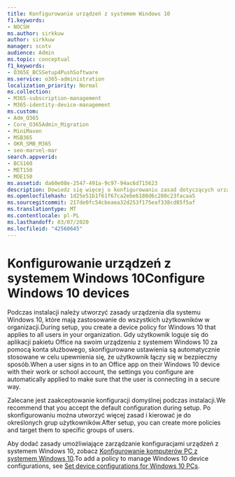 ```yaml
---
title: Konfigurowanie urządzeń z systemem Windows 10
f1.keywords:
- NOCSH
ms.author: sirkkuw
author: sirkkuw
manager: scotv
audience: Admin
ms.topic: conceptual
f1_keywords:
- O365E_BCSSetup4PushSoftware
ms.service: o365-administration
localization_priority: Normal
ms.collection:
- M365-subscription-management
- M365-identity-device-management
ms.custom:
- Adm_O365
- Core_O365Admin_Migration
- MiniMaven
- MSB365
- OKR_SMB_M365
- seo-marvel-mar
search.appverid:
- BCS160
- MET150
- MOE150
ms.assetid: da60e08e-2547-491a-9c97-94ac6d715623
description: Dowiedz się więcej o konfigurowaniu zasad dotyczących urządzeń dla systemu Windows 10, które mają zastosowanie do wszystkich użytkowników w organizacji, zapewniając bezpieczne połączenie.
ms.openlocfilehash: 1d25e51b1f61f67ca2ebe6180d6c280c23facaa5
ms.sourcegitcommit: 217de0fc54cbeaea32d253f175eaf338cd85f5af
ms.translationtype: MT
ms.contentlocale: pl-PL
ms.lasthandoff: 03/07/2020
ms.locfileid: "42560645"
---
```

# <a name="configure-windows-10-devices"></a><span data-ttu-id="fa7c0-103">Konfigurowanie urządzeń z systemem Windows 10</span><span class="sxs-lookup"><span data-stu-id="fa7c0-103">Configure Windows 10 devices</span></span>

<span data-ttu-id="fa7c0-104">Podczas instalacji należy utworzyć zasady urządzenia dla systemu Windows 10, które mają zastosowanie do wszystkich użytkowników w organizacji.</span><span class="sxs-lookup"><span data-stu-id="fa7c0-104">During setup, you create a device policy for Windows 10 that applies to all users in your organization.</span></span> <span data-ttu-id="fa7c0-105">Gdy użytkownik loguje się do aplikacji pakietu Office na swoim urządzeniu z systemem Windows 10 za pomocą konta służbowego, skonfigurowane ustawienia są automatycznie stosowane w celu upewnienia się, że użytkownik łączy się w bezpieczny sposób.</span><span class="sxs-lookup"><span data-stu-id="fa7c0-105">When a user signs in to an Office app on their Windows 10 device with their work or school account, the settings you configure are automatically applied to make sure that the user is connecting in a secure way.</span></span>
  
<span data-ttu-id="fa7c0-106">Zalecane jest zaakceptowanie konfiguracji domyślnej podczas instalacji.</span><span class="sxs-lookup"><span data-stu-id="fa7c0-106">We recommend that you accept the default configuration during setup.</span></span> <span data-ttu-id="fa7c0-107">Po skonfigurowaniu można utworzyć więcej zasad i kierować je do określonych grup użytkowników.</span><span class="sxs-lookup"><span data-stu-id="fa7c0-107">After setup, you can create more policies and target them to specific groups of users.</span></span>
  
<span data-ttu-id="fa7c0-108">Aby dodać zasady umożliwiające zarządzanie konfiguracjami urządzeń z systemem Windows 10, zobacz [Konfigurowanie komputerów PC z systemem Windows 10](protection-settings-for-windows-10-pcs.md).</span><span class="sxs-lookup"><span data-stu-id="fa7c0-108">To add a policy to manage Windows 10 device configurations, see [Set device configurations for Windows 10 PCs](protection-settings-for-windows-10-pcs.md).</span></span>
  

